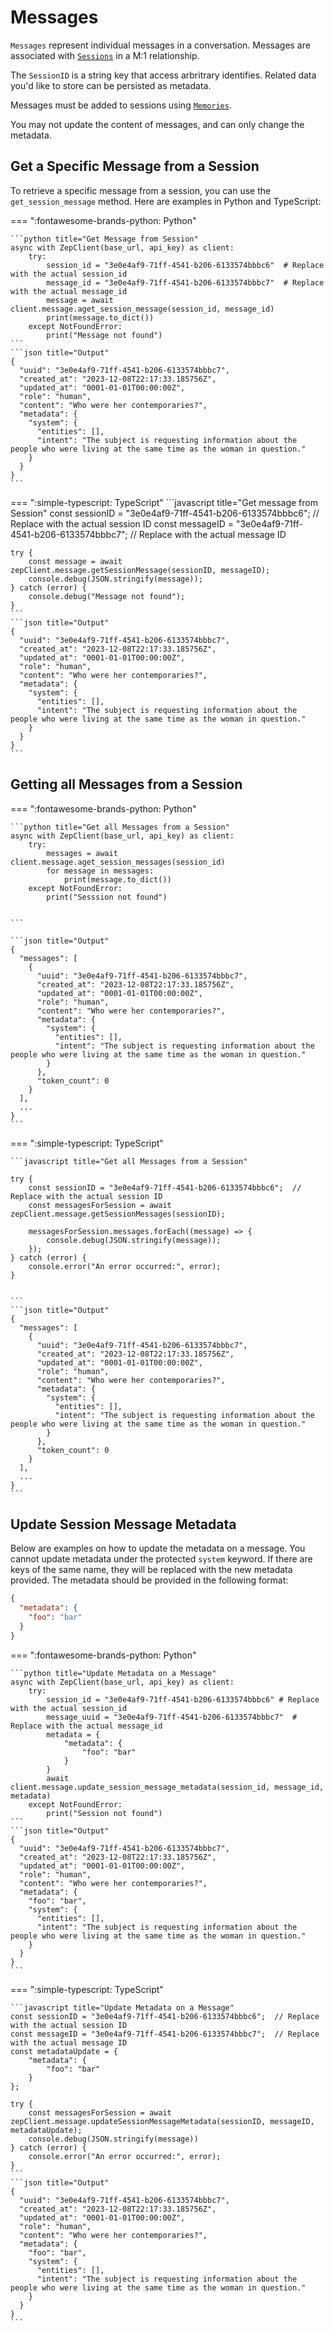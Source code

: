 # Messages

`Messages` represent individual messages in a conversation. Messages are associated with [`Sessions`](sessions.md) in a M:1 relationship.

The `SessionID` is a string key that access arbritrary identifies. Related data you'd like to store can be persisted as metadata.

Messages must be added to sessions using [`Memories`](memories.md).

You may not update the content of messages, and can only change the metadata.

## Get a Specific Message from a Session

To retrieve a specific message from a session, you can use the `get_session_message` method. Here are examples in Python and TypeScript:

=== ":fontawesome-brands-python: Python"

    ```python title="Get Message from Session"
    async with ZepClient(base_url, api_key) as client:
        try:
            session_id = "3e0e4af9-71ff-4541-b206-6133574bbbc6"  # Replace with the actual session_id
            message_id = "3e0e4af9-71ff-4541-b206-6133574bbbc7"  # Replace with the actual message_id
            message = await client.message.aget_session_message(session_id, message_id)
            print(message.to_dict())
        except NotFoundError:
            print("Message not found")
    ```
    ```json title="Output"
    {
      "uuid": "3e0e4af9-71ff-4541-b206-6133574bbbc7",
      "created_at": "2023-12-08T22:17:33.185756Z",
      "updated_at": "0001-01-01T00:00:00Z",
      "role": "human",
      "content": "Who were her contemporaries?",
      "metadata": {
        "system": {
          "entities": [],
          "intent": "The subject is requesting information about the people who were living at the same time as the woman in question."
        }
      }
    }
    ```

=== ":simple-typescript: TypeScript"
    ```javascript title="Get message from Session"
    const sessionID = "3e0e4af9-71ff-4541-b206-6133574bbbc6";  // Replace with the actual session ID
    const messageID = "3e0e4af9-71ff-4541-b206-6133574bbbc7";  // Replace with the actual message ID

    try {
        const message = await zepClient.message.getSessionMessage(sessionID, messageID);
        console.debug(JSON.stringify(message));
    } catch (error) {
        console.debug("Message not found");
    }
    ```
    ```json title="Output"
    {
      "uuid": "3e0e4af9-71ff-4541-b206-6133574bbbc7",
      "created_at": "2023-12-08T22:17:33.185756Z",
      "updated_at": "0001-01-01T00:00:00Z",
      "role": "human",
      "content": "Who were her contemporaries?",
      "metadata": {
        "system": {
          "entities": [],
          "intent": "The subject is requesting information about the people who were living at the same time as the woman in question."
        }
      }
    }
    ```


## Getting all Messages from a Session

=== ":fontawesome-brands-python: Python"

    ```python title="Get all Messages from a Session"
    async with ZepClient(base_url, api_key) as client:
        try:
            messages = await client.message.aget_session_messages(session_id)
            for message in messages:
                print(message.to_dict())
        except NotFoundError:
            print("Sesssion not found")


    ```

    ```json title="Output"
    {
      "messages": [
        {
          "uuid": "3e0e4af9-71ff-4541-b206-6133574bbbc7",
          "created_at": "2023-12-08T22:17:33.185756Z",
          "updated_at": "0001-01-01T00:00:00Z",
          "role": "human",
          "content": "Who were her contemporaries?",
          "metadata": {
            "system": {
              "entities": [],
              "intent": "The subject is requesting information about the people who were living at the same time as the woman in question."
            }
          },
          "token_count": 0
        }
      ],
      ...
    }
    ```

=== ":simple-typescript: TypeScript"

    ```javascript title="Get all Messages from a Session"

    try {
        const sessionID = "3e0e4af9-71ff-4541-b206-6133574bbbc6";  // Replace with the actual session ID
        const messagesForSession = await zepClient.message.getSessionMessages(sessionID);

        messagesForSession.messages.forEach((message) => {
            console.debug(JSON.stringify(message));
        });
    } catch (error) {
        console.error("An error occurred:", error);
    }


    ```
    ```json title="Output"
    {
      "messages": [
        {
          "uuid": "3e0e4af9-71ff-4541-b206-6133574bbbc7",
          "created_at": "2023-12-08T22:17:33.185756Z",
          "updated_at": "0001-01-01T00:00:00Z",
          "role": "human",
          "content": "Who were her contemporaries?",
          "metadata": {
            "system": {
              "entities": [],
              "intent": "The subject is requesting information about the people who were living at the same time as the woman in question."
            }
          },
          "token_count": 0
        }
      ],
      ...
    }
    ```

## Update Session Message Metadata

Below are examples on how to update the metadata on a message.
You cannot update metadata under the protected `system` keyword.
If there are keys of the same name, they will be replaced with the new metadata provided.
The metadata should be provided in the following format:

```json title="metadata"
{
  "metadata": {
    "foo": "bar"
  }
}

```

=== ":fontawesome-brands-python: Python"

    ```python title="Update Metadata on a Message"
    async with ZepClient(base_url, api_key) as client:
        try:
            session_id = "3e0e4af9-71ff-4541-b206-6133574bbbc6" # Replace with the actual session_id
            message_uuid = "3e0e4af9-71ff-4541-b206-6133574bbbc7"  # Replace with the actual message_id
            metadata = {
                "metadata": {
                    "foo": "bar"
                }
            }
            await client.message.update_session_message_metadata(session_id, message_id, metadata)
        except NotFoundError:
            print("Session not found")
    ```
    ```json title="Output"
    {
      "uuid": "3e0e4af9-71ff-4541-b206-6133574bbbc7",
      "created_at": "2023-12-08T22:17:33.185756Z",
      "updated_at": "0001-01-01T00:00:00Z",
      "role": "human",
      "content": "Who were her contemporaries?",
      "metadata": {
        "foo": "bar",
        "system": {
          "entities": [],
          "intent": "The subject is requesting information about the people who were living at the same time as the woman in question."
        }
      }
    }
    ```

=== ":simple-typescript: TypeScript"

    ```javascript title="Update Metadata on a Message"
    const sessionID = "3e0e4af9-71ff-4541-b206-6133574bbbc6";  // Replace with the actual session ID
    const messageID = "3e0e4af9-71ff-4541-b206-6133574bbbc7";  // Replace with the actual message ID
    const metadataUpdate = {
        "metadata": {
            "foo": "bar"
        }
    };

    try {
        const messagesForSession = await zepClient.message.updateSessionMessageMetadata(sessionID, messageID, metadataUpdate);
        console.debug(JSON.stringify(message))
    } catch (error) {
        console.error("An error occurred:", error);
    }
    ```
    ```json title="Output"
    {
      "uuid": "3e0e4af9-71ff-4541-b206-6133574bbbc7",
      "created_at": "2023-12-08T22:17:33.185756Z",
      "updated_at": "0001-01-01T00:00:00Z",
      "role": "human",
      "content": "Who were her contemporaries?",
      "metadata": {
        "foo": "bar",
        "system": {
          "entities": [],
          "intent": "The subject is requesting information about the people who were living at the same time as the woman in question."
        }
      }
    }
    ```


